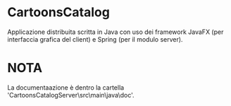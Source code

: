 # CartoonsCatalog
Applicazione distribuita scritta in Java con uso dei framework JavaFX (per interfaccia grafica del client) e Spring (per il modulo server).
# NOTA
La documentaazione è dentro la cartella 'CartoonsCatalogServer\src\main\java\doc'.
